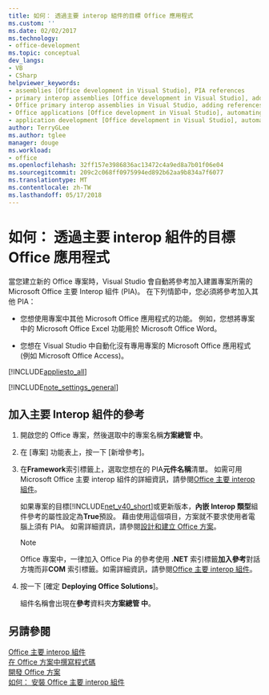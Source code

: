```yaml
---
title: 如何： 透過主要 interop 組件的目標 Office 應用程式
ms.custom: ''
ms.date: 02/02/2017
ms.technology:
- office-development
ms.topic: conceptual
dev_langs:
- VB
- CSharp
helpviewer_keywords:
- assemblies [Office development in Visual Studio], PIA references
- primary interop assemblies [Office development in Visual Studio], adding references to
- Office primary interop assemblies in Visual Studio, adding references to
- Office applications [Office development in Visual Studio], automating
- application development [Office development in Visual Studio], automating
author: TerryGLee
ms.author: tglee
manager: douge
ms.workload:
- office
ms.openlocfilehash: 32ff157e3986836ac13472c4a9ed8a7b01f06e04
ms.sourcegitcommit: 209c2c068ff0975994ed892b62aa9b834a7f6077
ms.translationtype: MT
ms.contentlocale: zh-TW
ms.lasthandoff: 05/17/2018
---
```

# <a name="how-to-target-office-applications-through-primary-interop-assemblies"></a>如何： 透過主要 interop 組件的目標 Office 應用程式
  當您建立新的 Office 專案時，Visual Studio 會自動將參考加入建置專案所需的 Microsoft Office 主要 Interop 組件 (PIA)。 在下列情節中，您必須將參考加入其他 PIA：  
  
-   您想使用專案中其他 Microsoft Office 應用程式的功能。 例如，您想將專案中的 Microsoft Office Excel 功能用於 Microsoft Office Word。  
  
-   您想在 Visual Studio 中自動化沒有專用專案的 Microsoft Office 應用程式 (例如 Microsoft Office Access)。  
  
 [!INCLUDE[appliesto_all](../vsto/includes/appliesto-all-md.md)]  
  
 [!INCLUDE[note_settings_general](../sharepoint/includes/note-settings-general-md.md)]  
  
## <a name="to-add-a-reference-to-a-primary-interop-assembly"></a>加入主要 Interop 組件的參考  
  
1.  開啟您的 Office 專案，然後選取中的專案名稱**方案總管 中**。  
  
2.  在 [專案] 功能表上，按一下 [新增參考]。  
  
3.  在**Framework**索引標籤上，選取您想在的 PIA**元件名稱**清單。 如需可用 Microsoft Office 主要 interop 組件的詳細資訊，請參閱[Office 主要 interop 組件](../vsto/office-primary-interop-assemblies.md)。  
  
     如果專案的目標[!INCLUDE[net_v40_short](../sharepoint/includes/net-v40-short-md.md)]或更新版本，**內嵌 Interop 類型**組件參考的屬性設定為**True**預設。 藉由使用這個項目，方案就不要求使用者電腦上須有 PIA。 如需詳細資訊，請參閱[設計和建立 Office 方案](../vsto/designing-and-creating-office-solutions.md)。  
  
    > [!NOTE]  
    >  Office 專案中，一律加入 Office Pia 的參考使用 **.NET**  索引標籤**加入參考**對話方塊而非**COM**  索引標籤。如需詳細資訊，請參閱[Office 主要 interop 組件](../vsto/office-primary-interop-assemblies.md)。  
  
4.  按一下 [確定 **Deploying Office Solutions**]。  
  
     組件名稱會出現在**參考**資料夾**方案總管 中**。  
  
## <a name="see-also"></a>另請參閱  
 [Office 主要 interop 組件](../vsto/office-primary-interop-assemblies.md)   
 [在 Office 方案中撰寫程式碼](../vsto/writing-code-in-office-solutions.md)   
 [開發 Office 方案](../vsto/developing-office-solutions.md)   
 [如何： 安裝 Office 主要 interop 組件](../vsto/how-to-install-office-primary-interop-assemblies.md)  
  
  